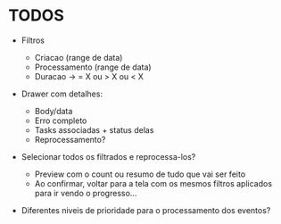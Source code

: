 # TODOS

- Filtros
    - Criacao (range de data)
    - Processamento (range de data)
    - Duracao -> = X ou > X ou < X

- Drawer com detalhes:
    - Body/data
    - Erro completo
    - Tasks associadas + status delas
    - Reprocessamento?

- Selecionar todos os filtrados e reprocessa-los?
    - Preview com o count ou resumo de tudo que vai ser feito
    - Ao confirmar, voltar para a tela com os mesmos filtros aplicados para ir vendo o progresso...

- Diferentes niveis de prioridade para o processamento dos eventos?





